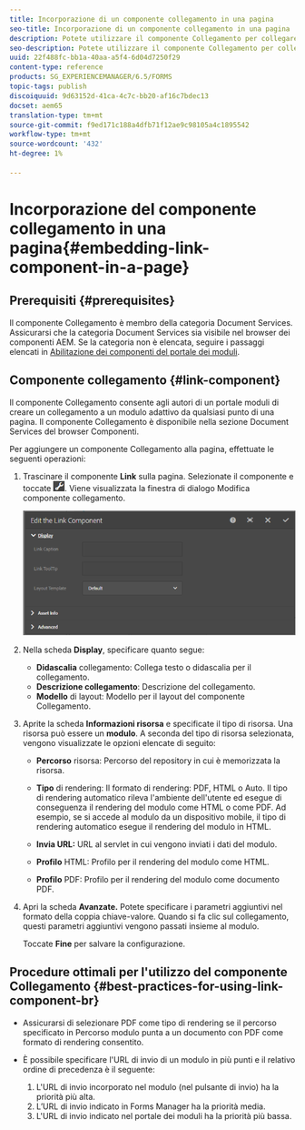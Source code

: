 ```yaml
---
title: Incorporazione di un componente collegamento in una pagina
seo-title: Incorporazione di un componente collegamento in una pagina
description: Potete utilizzare il componente Collegamento per collegare un documento adattivo o un modulo adattivo da qualsiasi pagina.
seo-description: Potete utilizzare il componente Collegamento per collegare un documento adattivo o un modulo adattivo da qualsiasi pagina.
uuid: 22f488fc-bb1a-40aa-a5f4-6d04d7250f29
content-type: reference
products: SG_EXPERIENCEMANAGER/6.5/FORMS
topic-tags: publish
discoiquuid: 9d63152d-41ca-4c7c-bb20-af16c7bdec13
docset: aem65
translation-type: tm+mt
source-git-commit: f9ed171c188a4dfb71f12ae9c98105a4c1895542
workflow-type: tm+mt
source-wordcount: '432'
ht-degree: 1%

---
```



# Incorporazione del componente collegamento in una pagina{#embedding-link-component-in-a-page}

## Prerequisiti {#prerequisites}

Il componente Collegamento è membro della categoria Document Services. Assicurarsi che la categoria Document Services sia visibile nel browser dei componenti AEM. Se la categoria non è elencata, seguire i passaggi elencati in [Abilitazione dei componenti del portale dei moduli](/help/forms/using/enabling-forms-portal-components.md).

## Componente collegamento {#link-component}

Il componente Collegamento consente agli autori di un portale moduli di creare un collegamento a un modulo adattivo da qualsiasi punto di una pagina. Il componente Collegamento è disponibile nella sezione Document Services del browser Componenti.

Per aggiungere un componente Collegamento alla pagina, effettuate le seguenti operazioni:

1. Trascinare il componente **Link** sulla pagina. Selezionate il componente e toccate ![cmppr](assets/cmppr.png). Viene visualizzata la finestra di dialogo Modifica componente collegamento.

   ![edit-link-component](assets/edit-link-component.png)

1. Nella scheda **Display**, specificare quanto segue:

   * **Didascalia** collegamento: Collega testo o didascalia per il collegamento.
   * **Descrizione collegamento**: Descrizione del collegamento.
   * **Modello** di layout: Modello per il layout del componente Collegamento.

1. Aprite la scheda **Informazioni risorsa** e specificate il tipo di risorsa. Una risorsa può essere un **modulo**. A seconda del tipo di risorsa selezionata, vengono visualizzate le opzioni elencate di seguito:

   * **Percorso** risorsa: Percorso del repository in cui è memorizzata la risorsa.

   * **Tipo** di rendering: Il formato di rendering: PDF, HTML o Auto. Il tipo di rendering automatico rileva l&#39;ambiente dell&#39;utente ed esegue di conseguenza il rendering del modulo come HTML o come PDF. Ad esempio, se si accede al modulo da un dispositivo mobile, il tipo di rendering automatico esegue il rendering del modulo in HTML.
   * **Invia URL:**  URL al servlet in cui vengono inviati i dati del modulo.
   * **Profilo** HTML: Profilo per il rendering del modulo come HTML.
   * **Profilo** PDF: Profilo per il rendering del modulo come documento PDF.

1. Apri la scheda **Avanzate.** Potete specificare i parametri aggiuntivi nel formato della coppia chiave-valore. Quando si fa clic sul collegamento, questi parametri aggiuntivi vengono passati insieme al modulo.

   Toccate **Fine** per salvare la configurazione.

## Procedure ottimali per l&#39;utilizzo del componente Collegamento {#best-practices-for-using-link-component-br}

* Assicurarsi di selezionare PDF come tipo di rendering se il percorso specificato in Percorso modulo punta a un documento con PDF come formato di rendering consentito.
* È possibile specificare l&#39;URL di invio di un modulo in più punti e il relativo ordine di precedenza è il seguente:

   1. L&#39;URL di invio incorporato nel modulo (nel pulsante di invio) ha la priorità più alta.
   1. L’URL di invio indicato in Forms Manager ha la priorità media.
   1. L&#39;URL di invio indicato nel portale dei moduli ha la priorità più bassa.
